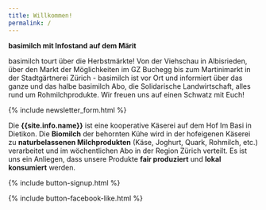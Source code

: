```yaml
---
title: Willkommen!
permalink: /
---
```


<div class="alert alert-success" role="alert" data-href="https://basimil.ch/veranstaltungen/">
  <div style="font-weight:bold;">
  basimilch mit Infostand auf dem Märit 
  </div>

basimilch tourt über die Herbstmärkte! Von der Viehschau in Albisrieden, über den Markt der Möglichkeiten im GZ Buchegg bis zum Martinimarkt in der Stadtgärtnerei Zürich - basimilch ist vor Ort und informiert über das ganze und das halbe basimilch Abo, die Solidarische Landwirtschaft, alles rund um Rohmilchprodukte. Wir freuen uns auf einen Schwatz mit Euch!
  
   </div>  
   
{% include newsletter_form.html %}


Die **{{site.info.name}}** ist eine kooperative Käserei auf dem
Hof Im Basi in Dietikon. Die **Biomilch** der behornten Kühe wird in der
hofeigenen Käserei zu **naturbelassenen Milchprodukten** (Käse, Joghurt, Quark,
Rohmilch, etc.) verarbeitet und im wöchentlichen Abo in der Region
Zürich verteilt. Es ist uns ein Anliegen, dass unsere Produkte **fair produziert**
und **lokal konsumiert** werden.

{% include button-signup.html %}   

{% include button-facebook-like.html %}


